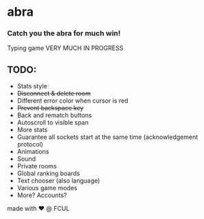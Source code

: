 # abra

### Catch you the abra for much win!

Typing game VERY MUCH IN PROGRESS

## TODO:
 * Stats style
 * ~~Disconnect & delete room~~
 * Different error color when cursor is red
 * ~~Prevent backspace key~~
 * Back and rematch buttons
 * Autoscroll to visible span
 * More stats
 * Guarantee all sockets start at the same time (acknowledgement protocol)
 * Animations
 * Sound
 * Private rooms
 * Global ranking boards
 * Text chooser (also language)
 * Various game modes
 * More? Accounts?

made with :heart: @ FCUL

